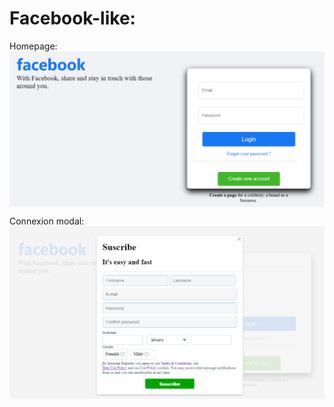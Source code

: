 # Facebook-like:

Homepage:
<img src="https://github.com/AndryMSI3/Facebook-like/blob/main/screenshot/Homepage.png" width=900 align=center>

Connexion modal:
<img src="https://github.com/AndryMSI3/Facebook-like/blob/main/screenshot/Login.png" width=900 align=center>
